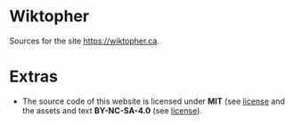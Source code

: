# Wiktopher

Sources for the site https://wiktopher.ca.

# Extras
- The source code of this website is licensed under **MIT** (see [license](LICENSE.mit.md) and the assets and text **BY-NC-SA-4.0** (see [license](https://github.com/rekkabell/wiktopher/blob/master/LICENSE)).
